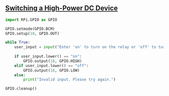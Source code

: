 ## [Switching a High-Power DC Device](https://create.withcode.uk/python/MyJ)
```py
import RPi.GPIO as GPIO

GPIO.setmode(GPIO.BCM)
GPIO.setup(18, GPIO.OUT)

while True:
    user_input = input("Enter 'on' to turn on the relay or 'off' to turn it off: ")
    
    if user_input.lower() == "on":
        GPIO.output(18, GPIO.HIGH)
    elif user_input.lower() == "off":
        GPIO.output(18, GPIO.LOW)
    else:
        print("Invalid input. Please try again.")

GPIO.cleanup()
```